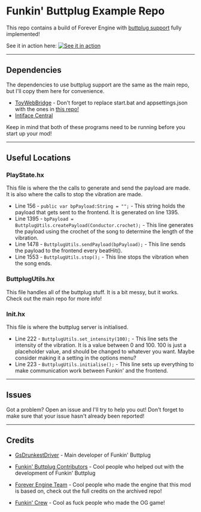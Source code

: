 # Funkin' Buttplug Example Repo
This repo contains a build of Forever Engine with [buttplug support](https://github.com/GsDrunkestDriver/funkin-buttplug) fully implemented!

See it in action here:
[![See it in action](https://img.youtube.com/vi/HTzAlFNEVOY/default.jpg)](https://www.youtube.com/watch?v=HTzAlFNEVOY)

***

## Dependencies
The dependencies to use buttplug support are the same as the main repo, but I'll copy them here for convenience.

* [ToyWebBridge](https://github.com/kyrahabattoir/ToyWebBridge) - Don't forget to replace start.bat and appsettings.json with the ones in [this repo!](https://github.com/GsDrunkestDriver/funkin-buttplug)
* [Intiface Central](https://intiface.com/central/)

Keep in mind that both of these programs need to be running before you start up your mod!

***

## Useful Locations

### PlayState.hx
This file is where the the calls to generate and send the payload are made. It is also where the calls to stop the vibration are made.
* Line 156 - `public var bpPayload:String = "";` - This string holds the payload that gets sent to the frontend. It is generated on line 1395.
* Line 1395 - `bpPayload = ButtplugUtils.createPayload(Conductor.crochet);` - This line generates the payload using the crochet of the song to determine the length of the vibration.
* Line 1478 - `ButtplugUtils.sendPayload(bpPayload);` - This line sends the payload to the frontend every beatHit().
* Line 1553 - `ButtplugUtils.stop();` - This line stops the vibration when the song ends.

### ButtplugUtils.hx
This file handles all of the buttplug stuff. It is a bit messy, but it works. Check out the main repo for more info!

### Init.hx
This file is where the buttplug server is initialised.
* Line 222 - `ButtplugUtils.set_intensity(100);` - This line sets the intensity of the vibration. It is a value between 0 and 100. 100 is just a placeholder value, and should be changed to whatever you want. Maybe consider making it a setting in the options menu?
* Line 223 - `ButtplugUtils.initialise();` - This line sets up everything to make communication work between Funkin' and the frontend.

***

## Issues
Got a problem? Open an issue and I'll try to help you out! Don't forget to make sure that your issue hasn't already been reported!

***

## Credits


* [GsDrunkestDriver](https://github.com/GsDrunkestDriver) - Main developer of Funkin' Buttplug

* [Funkin' Buttplug Contributors](https://github.com/GsDrunkestDriver/funkin-buttplug/graphs/contributors) - Cool people who helped out with the development of Funkin' Buttplug

* [Forever Engine Team](https://github.com/BeastlyGabi/Forever-Engine-Archive/tree/legacy) - Cool people who made the engine that this mod is based on, check out the full credits on the archived repo!

* [Funkin' Crew](https://github.com/FunkinCrew) - Cool as fuck people who made the OG game!
